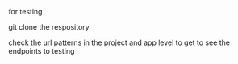for testing 

git clone the respository

check the url patterns in the project and app level to get to see the endpoints to testing
